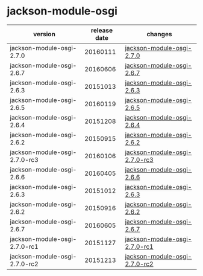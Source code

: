 # jackson-module-osgi	


|version|release date|changes|
|---|---|---|
|jackson-module-osgi-2.7.0|20160111|[jackson-module-osgi-2.7.0](./jackson-module-osgi-2.7.0-20160111.md)|
|jackson-module-osgi-2.6.7|20160606|[jackson-module-osgi-2.6.7](./jackson-module-osgi-2.6.7-20160606.md)|
|jackson-module-osgi-2.6.3|20151013|[jackson-module-osgi-2.6.3](./jackson-module-osgi-2.6.3-20151013.md)|
|jackson-module-osgi-2.6.5|20160119|[jackson-module-osgi-2.6.5](./jackson-module-osgi-2.6.5-20160119.md)|
|jackson-module-osgi-2.6.4|20151208|[jackson-module-osgi-2.6.4](./jackson-module-osgi-2.6.4-20151208.md)|
|jackson-module-osgi-2.6.2|20150915|[jackson-module-osgi-2.6.2](./jackson-module-osgi-2.6.2-20150915.md)|
|jackson-module-osgi-2.7.0-rc3|20160106|[jackson-module-osgi-2.7.0-rc3](./jackson-module-osgi-2.7.0-rc3-20160106.md)|
|jackson-module-osgi-2.6.6|20160405|[jackson-module-osgi-2.6.6](./jackson-module-osgi-2.6.6-20160405.md)|
|jackson-module-osgi-2.6.3|20151012|[jackson-module-osgi-2.6.3](./jackson-module-osgi-2.6.3-20151012.md)|
|jackson-module-osgi-2.6.2|20150916|[jackson-module-osgi-2.6.2](./jackson-module-osgi-2.6.2-20150916.md)|
|jackson-module-osgi-2.6.7|20160605|[jackson-module-osgi-2.6.7](./jackson-module-osgi-2.6.7-20160605.md)|
|jackson-module-osgi-2.7.0-rc1|20151127|[jackson-module-osgi-2.7.0-rc1](./jackson-module-osgi-2.7.0-rc1-20151127.md)|
|jackson-module-osgi-2.7.0-rc2|20151213|[jackson-module-osgi-2.7.0-rc2](./jackson-module-osgi-2.7.0-rc2-20151213.md)|
